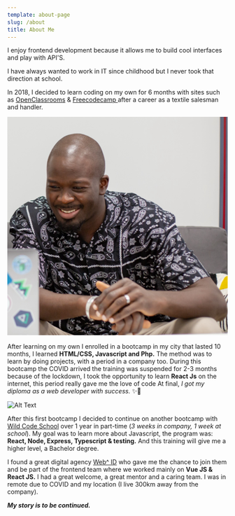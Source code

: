 ```yaml
---
template: about-page
slug: /about
title: About Me
---
```


I enjoy frontend development because it allows me to build cool interfaces and play with API'S.

I have always wanted to work in IT since childhood but I never took that direction at school.

In 2018, I decided to learn coding on my own for 6 months  with sites such as [OpenClassrooms](https://example.com) & [Freecodecamp ](https://example.com) after a career as a textile salesman and handler.

![Mans](../posts/img/WEBID-05.jpg "Mans")

After learning on my own I enrolled in a bootcamp in my city that lasted 10 months, I learned **HTML/CSS, Javascript and Php.**  The method was to learn by doing projects, with a period in a company too.
During this bootcamp the COVID arrived the training was suspended for 2-3 months because of the lockdown, I took the opportunity to learn **React Js**  on the internet, this period really gave me the love of code
At final, _I got my diploma as a web developer with success._ ✨🎉

![Alt Text](https://media.giphy.com/media/3oEjI5VtIhHvK37WYo/giphy.gif)

After this first bootcamp I decided to continue on another bootcamp with <a href="https://www.wildcodeschool.com/en-GB" target="_blank">Wild Code School</a> over 1 year in part-time (_3 weeks in company, 1 week at school_). My goal was to learn more about Javascript, the program was: **React, Node, Express, Typescript & testing.** And this training will give me a higher level, a Bachelor degree.

I found a great digital agency <a href="https://web-id.fr/" target="_blank">Web^ ID</a> who gave me the chance to join them and be part of the frontend team where we worked mainly on **Vue JS & React JS.**  I had a great welcome, a great mentor and a caring team. I was in remote due to COVID and my location (I live 300km away from the company).

 **_My story is to be continued._** 



